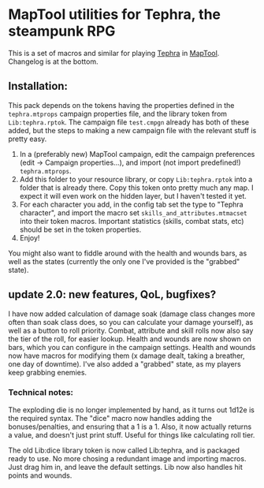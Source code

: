 # MapTool utilities for Tephra, the steampunk RPG

This is a set of macros and similar for playing [Tephra](https://tephrarpg.com/)
in [MapTool](https://www.rptools.net/toolbox/maptool/). Changelog is at the
bottom.

## Installation:

This pack depends on the tokens having the properties defined in the
`tephra.mtprops` campaign properties file, and the library token from
`Lib:tephra.rptok`. The campaign file `test.cmpgn` already has both of these
added, but the steps to making a new campaign file with the relevant stuff is
pretty easy.

1. In a (preferably new) MapTool campaign, edit the campaign preferences
   (edit -> Campaign properties...), and import (not import predefined!)
   `tephra.mtprops`.
2. Add this folder to your resource library, or copy `Lib:tephra.rptok` into a
   folder that is already there. Copy this token onto pretty much any map. I
   expect it will even work on the hidden layer, but I haven't tested it yet.
3. For each character you add, in the config tab set the type to "Tephra
   character", and import the macro set `skills_and_attributes.mtmacset` into
   their token macros. Important statistics (skills, combat stats, etc) should
   be set in the token properties.
4. Enjoy!

You might also want to fiddle around with the health and wounds bars, as well as
the states (currently the only one I've provided is the "grabbed" state).

## update 2.0: new features, QoL, bugfixes?

I have now added calculation of damage soak (damage class changes more
often than soak class does, so you can calculate your damage yourself),
as well as a button to roll priority. Combat, attribute and skill rolls
now also say the tier of the roll, for easier lookup. Health and wounds
are now shown on bars, which you can configure in the campaign settings.
Health and wounds now have macros for modifying them (x damage dealt,
taking a breather, one day of downtime). I've also added a "grabbed"
state, as my players keep grabbing enemies.

### Technical notes:

The exploding die is no longer implemented by hand, as it turns out
1d12e is the required syntax. The "dice" macro now handles adding the
bonuses/penalties, and ensuring that a 1 is a 1. Also, it now actually
returns a value, and doesn't just print stuff. Useful for things like
calculating roll tier.

The old Lib:dice library token is now called Lib:tephra, and is packaged
ready to use. No more chosing a redundant image and importing macros.
Just drag him in, and leave the default settings. Lib now also handles
hit points and wounds.
